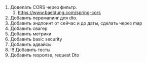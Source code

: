 1. Доделать CORS через фильтр.
   1. https://www.baeldung.com/spring-cors
2. Добавить перемапинг для dto.
3. Добавить эндпоинт от сейчас и до даты, сделать через map
4. Добавить свагер
5. Добавить метрики
6. Добавить basic security
7. Добавить адвайсы
8. !!! Добавить тесты
9. Добавить response, request Dto